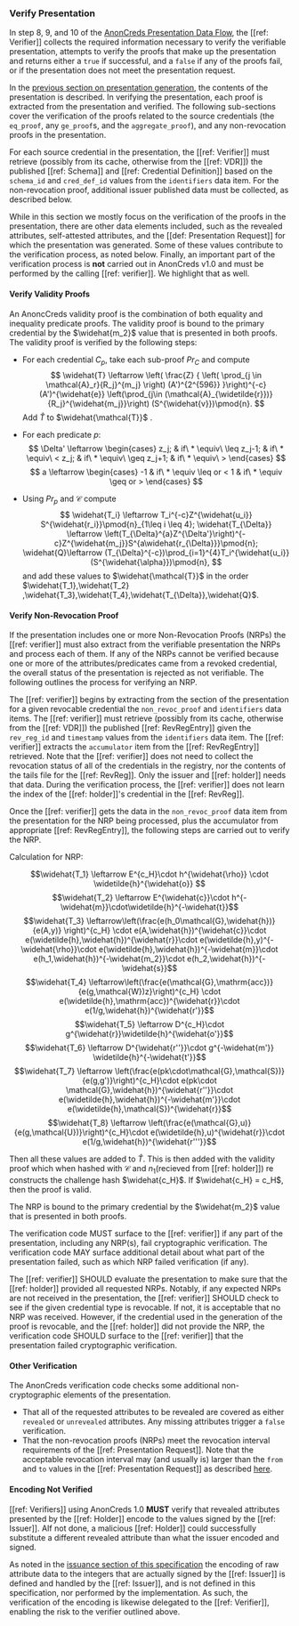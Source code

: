 ### Verify Presentation

In step 8, 9, and 10 of the [AnonCreds Presentation Data
Flow](#anoncreds-presentation-data-flow), the [[ref: Verifier]] collects the required
information necessary to verify the verifiable presentation, attempts to verify
the proofs that make up the presentation and returns either a `true` if successful,
and a `false` if any of the proofs fail, or if the presentation does not meet
the presentation request.

In the [previous section on presentation generation](#generate-presentation),
the contents of the presentation is described. In verifying the presentation,
each proof is extracted from the presentation and verified. The following
sub-sections cover the verification of the proofs related to the source
credentials (the `eq_proof`, any `ge_proof`s, and the `aggregate_proof`), and
any non-revocation proofs in the presentation.

For each source credential in the presentation, the [[ref: Verifier]] must
retrieve (possibly from its cache, otherwise from the [[ref: VDR]]) the
published [[ref: Schema]] and [[ref: Credential Definition]] based on the
`schema_id` and `cred_def_id` values from the `identifiers` data item. For the
non-revocation proof, additional issuer published data must be collected, as
described below.

While in this section we mostly focus on the verification of the proofs in the
presentation, there are other data elements included, such as the revealed
attributes, self-attested attributes, and the [[def: Presentation Request]] for
which the presentation was generated. Some of these values contribute to the
verification process, as noted below. Finally, an important part of the
verification process is **not** carried out in AnonCreds v1.0 and must be
performed by the calling [[ref: verifier]]. We highlight that as well.

#### Verify Validity Proofs

An AnoncCreds validity proof is the combination of both equality and inequality predicate proofs. The validity proof is bound to the primary credential by the $\widehat{m_2}$ value that is presented in both proofs. The validity proof is verified by the following steps:

- For each credential $C_p$, take each sub-proof $Pr_C$ and compute
$$ \widehat{T} \leftarrow \left(
    \frac{Z}
    { \left(
        \prod_{j \in \mathcal{A}_r}{R_j}^{m_j}
    \right)
    (A')^{2^{596}}
    }\right)^{-c}
    (A')^{\widehat{e}}
    \left(\prod_{j\in (\mathcal{A}_{\widetilde{r}})}{R_j}^{\widehat{m_j}}\right)
    (S^{\widehat{v}})\pmod{n}. $$
Add $\widehat{T}$ to $\widehat{\mathcal{T}}$ .

- For each predicate $p$: 
$$ \Delta' \leftarrow \begin{cases}
z_j; & if\  * \equiv\ \leq
z_j-1; & if\ * \equiv\ <
z_j; & if\ * \equiv\ \geq
z_j+1; & if\ * \equiv\ >
\end{cases} $$
$$
a \leftarrow \begin{cases}
-1 & if\ * \equiv \leq or <
1  & if\ * \equiv \geq or >
\end{cases}
$$

- Using $Pr_p$ and $\mathcal{C}$ compute 
$$
\widehat{T_i} \leftarrow T_i^{-c}Z^{\widehat{u_i}} S^{\widehat{r_i}}\pmod{n}_{1\leq i \leq 4};
\widehat{T_{\Delta}} \leftarrow \left(T_{\Delta}^{a}Z^{\Delta'}\right)^{-c}Z^{\widehat{m_j}}S^{a\widehat{r_{\Delta}}}\pmod{n};
\widehat{Q}\leftarrow (T_{\Delta}^{-c})\prod_{i=1}^{4}T_i^{\widehat{u_i}}(S^{\widehat{\alpha}})\pmod{n},
$$
and add these values to  $\widehat{\mathcal{T}}$ in the order $\widehat{T_1},\widehat{T_2} ,\widehat{T_3},\widehat{T_4},\widehat{T_{\Delta}},\widehat{Q}$.

#### Verify Non-Revocation Proof

If the presentation includes one or more Non-Revocation Proofs (NRPs) the
[[ref: verifier]] must also extract from the verifiable presentation the NRPs
and process each of them. If any of the NRPs cannot be verified because one
or more of the attributes/predicates came from a revoked credential, the
overall status of the presentation is rejected as not verifiable. The following
outlines the process for verifying an NRP.

The [[ref: verifier]] begins by extracting from the section of the presentation
for a given revocable credential the `non_revoc_proof` and `identifiers` data
items. The [[ref: verifier]] must retrieve (possibly from its cache, otherwise
from the [[ref: VDR]]) the published [[ref: RevRegEntry]] given the `rev_reg_id`
and `timestamp` values from the `identifiers` data item. The [[ref: verifier]]
extracts the `accumulator` item from the [[ref: RevRegEntry]] retrieved. Note
that the [[ref: verifier]] does not need to collect the revocation status of all
of the credentials in the registry, nor the contents of the tails file for the
[[ref: RevReg]]. Only the issuer and [[ref: holder]] needs that data. During the
verification process, the [[ref: verifier]] does not learn the index of the
[[ref: holder]]'s credential in the [[ref: RevReg]].

Once the [[ref: verifier]] gets the data in the `non_revoc_proof` data item from
the presentation for the NRP being processed, plus the accumulator from
appropriate [[ref: RevRegEntry]], the following steps are carried out to verify
the NRP.

Calculation for NRP:

$$\widehat{T_1} \leftarrow E^{c_H}\cdot h^{\widehat{\rho}} \cdot \widetilde{h}^{\widehat{o}} $$
$$\widehat{T_2} \leftarrow E^{\widehat{c}}\cdot h^{-\widehat{m}}\cdot\widetilde{h}^{-\widehat{t}}$$
$$\widehat{T_3} \leftarrow\left(\frac{e(h_0\mathcal{G},\widehat{h})}{e(A,y)} \right)^{c_H} \cdot e(A,\widehat{h})^{\widehat{c}}\cdot e(\widetilde{h},\widehat{h})^{\widehat{r}}\cdot e(\widetilde{h},y)^{-\widehat{\rho}}\cdot e(\widetilde{h},\widehat{h})^{-\widehat{m}}\cdot e(h_1,\widehat{h})^{-\widehat{m_2}}\cdot e(h_2,\widehat{h})^{-\widehat{s}}$$
$$\widehat{T_4} \leftarrow\left(\frac{e(\mathcal{G},\mathrm{acc})}{e(g,\mathcal{W})z}\right)^{c_H} \cdot e(\widetilde{h},\mathrm{acc})^{\widehat{r}}\cdot e(1/g,\widehat{h})^{\widehat{r'}}$$
$$\widehat{T_5} \leftarrow D^{c_H}\cdot g^{\widehat{r}}\widetilde{h}^{\widehat{o'}}$$
$$\widehat{T_6} \leftarrow  D^{\widehat{r''}}\cdot g^{-\widehat{m'}} \widetilde{h}^{-\widehat{t'}}$$
$$\widehat{T_7} \leftarrow \left(\frac{e(pk\cdot\mathcal{G},\mathcal{S})}{e(g,g')}\right)^{c_H}\cdot e(pk\cdot \mathcal{G},\widehat{h})^{\widehat{r''}}\cdot e(\widetilde{h},\widehat{h})^{-\widehat{m'}}\cdot e(\widetilde{h},\mathcal{S})^{\widehat{r}}$$
$$\widehat{T_8} \leftarrow \left(\frac{e(\mathcal{G},u)}{e(g,\mathcal{U})}\right)^{c_H}\cdot e(\widetilde{h},u)^{\widehat{r}}\cdot e(1/g,\widehat{h})^{\widehat{r'''}}$$

Then all these values are added to $\widehat{T}$. This is then added with the validity proof which when hashed with $\mathcal{C}$ and $n_1$(recieved from [[ref: holder]]) re constructs the challenge hash $\widehat{c_H}$.
If $\widehat{c_H} = c_H$, then the proof is valid.

The NRP is bound to the primary credential by the $\widehat{m_2}$ value that is presented in both proofs.

The verification code MUST surface to the [[ref: verifier]] if any part of the
presentation, including any NRP(s), fail cryptographic verification. The
verification code MAY surface additional detail about what part of the
presentation failed, such as which NRP failed verification (if any).

The [[ref: verifier]] SHOULD evaluate the presentation to make sure that the
[[ref: holder]] provided all requested NRPs. Notably, if any expected NRPs
are not received in the presentation, the [[ref: verifier]] SHOULD check to see
if the given credential type is revocable. If not, it is acceptable that no
NRP was received. However, if the credential used in the generation of the
proof is revocable, and the [[ref: holder]] did not provide the NRP, the
verification code SHOULD surface to the [[ref: verifier]] that the presentation
failed cryptographic verification.

#### Other Verification

The AnonCreds verification code checks some additional non-cryptographic
elements of the presentation.

- That all of the requested attributes to be revealed are covered as either
  `revealed` or `unrevealed` attributes. Any missing attributes trigger a `false` verification.
- That the non-revocation proofs (NRPs) meet the revocation interval requirements of the
  [[ref: Presentation Request]]. Note that the acceptable revocation interval may (and usually is)
  larger than the `from` and `to` values in the [[ref: Presentation Request]] as described [here](#request-non-revocation-proofs).

#### Encoding Not Verified

[[ref: Verifiers]] using AnonCreds 1.0 **MUST** verify that revealed attributes
presented by the [[ref: Holder]] encode to the values signed by the [[ref:
Issuer]]. AIf not done, a malicious [[ref: Holder]] could successfully
substitute a different revealed attribute than what the issuer encoded and
signed.

As noted in the [issuance section of this
specification](#encoding-attribute-data) the encoding of raw attribute data to
the integers that are actually signed by the [[ref: Issuer]] is defined and
handled by the [[ref: Issuer]], and is not defined in this specification, nor
performed by the implementation. As such, the verification of the encoding is
likewise delegated to the [[ref: Verifier]], enabling the risk to the verifier
outlined above.
